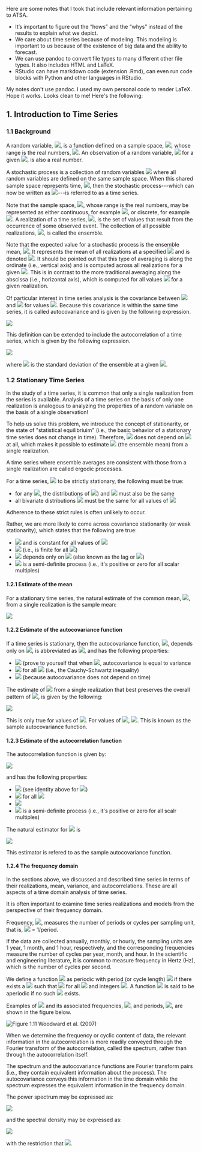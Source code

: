Here are some notes that I took that include relevant information pertaining to ATSA.

- It’s important to figure out the “hows” and the “whys” instead of the results to explain what we depict. 
- We care about time series because of modeling. This modeling is important to us because of the existence of big data and the ability to forecast. 
- We can use pandoc to convert file types to many different other file types. It also includes HTML and LaTeX. 
- RStudio can have markdown code (extension .Rmd), can even run code blocks with Python and other languages in RStudio. 

My notes don't use pandoc. I used my own personal code to render LaTeX. Hope it works. Looks clean to me!
Here's the following:

## 1. Introduction to Time Series

### 1.1 Background
A random variable, <img src="https://render.githubusercontent.com/render/math?math=Y">, is a function defined on a sample space, <img src="https://render.githubusercontent.com/render/math?math=\Omega">, whose range is the real numbers, <img src="https://render.githubusercontent.com/render/math?math={\rm I\!R}">.
An observation of a random variable, <img src="https://render.githubusercontent.com/render/math?math=y=Y(\omega)"> for a given <img src="https://render.githubusercontent.com/render/math?math=\omega \in \Omega">, is also a real number.

A stochastic process is a collection of random variables <img src="https://render.githubusercontent.com/render/math?math=\{Y(\omega); \omega \in \Omega \}"> where all random variables are defined on the same sample space.
When this shared sample space represents time, <img src="https://render.githubusercontent.com/render/math?math=T">, then the stochastic process---which can now be written as <img src="https://render.githubusercontent.com/render/math?math=X(t); t \in T">---is referred to as a time series.

Note that the sample space, <img src="https://render.githubusercontent.com/render/math?math=T">, whose range is the real numbers, may be represented as either continuous, for example <img src="https://render.githubusercontent.com/render/math?math=T = (-\infty, \infty)">, or discrete, for example <img src="https://render.githubusercontent.com/render/math?math=T = \{0, \pm1, \pm2, ...\}">.
A realization of a time series, <img src="https://render.githubusercontent.com/render/math?math=x(t); t \in T">, is the set of values that result from the occurrence of some observed event.
The collection of all possible realizations, <img src="https://render.githubusercontent.com/render/math?math=\{ x(t) \}">, is called the ensemble.

Note that the expected value for a stochastic process is the ensemble mean, <img src="https://render.githubusercontent.com/render/math?math=E[Y(t)]">.
It represents the mean of all realizations at a specified <img src="https://render.githubusercontent.com/render/math?math=t"> and is denoted <img src="https://render.githubusercontent.com/render/math?math=\mu_t">.
It should be pointed out that this type of averaging is along the ordinate (i.e., vertical axis) and is computed across all realizations for a given <img src="https://render.githubusercontent.com/render/math?math=t">. This is in contrast to the more traditional averaging along the abscissa (i.e., horizontal axis), which is computed for all values <img src="https://render.githubusercontent.com/render/math?math=t"> for a given realization.

Of particular interest in time series analysis is the covariance between <img src="https://render.githubusercontent.com/render/math?math=X(t_1)"> and <img src="https://render.githubusercontent.com/render/math?math=X(t_2)"> for values <img src="https://render.githubusercontent.com/render/math?math=t_1, t_2 \in T">.
Because this covariance is within the same time series, it is called autocovariance and is given by the following expression.

<img src="https://render.githubusercontent.com/render/math?math=\gamma(t_1, t_2) = E\{[X(t_1) - \mu(t_1)][X(t_2) - \mu(t_2)]\}">

This definition can be extended to include the autocorrelation of a time series, which is given by the following expression.

<img src="https://render.githubusercontent.com/render/math?math=\rho(t_1, t_2) = \frac{\gamma(t_1, t_2)}{\sigma(t_1)\, \sigma(t_2)}">

where <img src="https://render.githubusercontent.com/render/math?math=\sigma"> is the standard deviation of the ensemble at a given <img src="https://render.githubusercontent.com/render/math?math=t">.

### 1.2 Stationary Time Series
In the study of a time series, it is common that only a single realization from the series is available.
Analysis of a time series on the basis of only one realization is analogous to analyzing the properties of a random variable on the basis of a single observation!

To help us solve this problem, we introduce the concept of stationarity, or the state of "statistical equilibriuim" (i.e., the basic behavior of a stationary time series does not change in time).
Therefore, <img src="https://render.githubusercontent.com/render/math?math=\mu(t)"> does not depend on <img src="https://render.githubusercontent.com/render/math?math=t"> at all, which makes it possible to estimate <img src="https://render.githubusercontent.com/render/math?math=\mu"> (the ensemble mean) from a single realization.

A time series where ensemble averages are consistent with those from a single realization are called ergodic processes.

For a time series, <img src="https://render.githubusercontent.com/render/math?math=\{X(t); t \in T\}"> to be strictly stationary, the following must be true:

* for any <img src="https://render.githubusercontent.com/render/math?math=t_1, t_2 \in T">, the distributions of <img src="https://render.githubusercontent.com/render/math?math=X(t_1">) and <img src="https://render.githubusercontent.com/render/math?math=X(t_2)"> must also be the same
* all bivariate distributions <img src="https://render.githubusercontent.com/render/math?math=\{X(t), X(t+h)\}"> must be the same for all values of <img src="https://render.githubusercontent.com/render/math?math=h">

Adherence to these strict rules is often unlikely to occur.

Rather, we are more likely to come across covariance stationarity (or weak stationarity), which states that the following are true:

* <img src="https://render.githubusercontent.com/render/math?math=E[X(t)] = \mu"> and is constant for all values of <img src="https://render.githubusercontent.com/render/math?math=t">
* <img src="https://render.githubusercontent.com/render/math?math=\mathrm{Var}[X(t)] = \sigma^2 < \infty"> (i.e., is finite for all <img src="https://render.githubusercontent.com/render/math?math=t">)
* <img src="https://render.githubusercontent.com/render/math?math=\gamma(t_1, t_2)"> depends only on <img src="https://render.githubusercontent.com/render/math?math=t_2  - t_1"> (also known as the lag or <img src="https://render.githubusercontent.com/render/math?math=h">)
* <img src="https://render.githubusercontent.com/render/math?math=\gamma(h)"> is a semi-definite process (i.e., it's positive or zero for all scalar multiples)

#### 1.2.1 Estimate of the mean

For a stationary time series, the natural estimate of the common mean, <img src="https://render.githubusercontent.com/render/math?math=\mu">, from a single realization is the sample mean:

<img src="https://render.githubusercontent.com/render/math?math=\bar x = \frac{1}{n} \sum_{t=1}^{n} x_t">

#### 1.2.2 Estimate of the autocovariance function

If a time series is stationary, then the autocovariance function, <img src="https://render.githubusercontent.com/render/math?math=\gamma(t, t+h)">, depends only on <img src="https://render.githubusercontent.com/render/math?math=h">, is abbreviated as <img src="https://render.githubusercontent.com/render/math?math=\gamma(h)">, and has the following properties:

* <img src="https://render.githubusercontent.com/render/math?math=\gamma(0) = \sigma^2"> (prove to yourself that when <img src="https://render.githubusercontent.com/render/math?math=h=0">, autocovariance is equal to variance
* <img src="https://render.githubusercontent.com/render/math?math=|\gamma(h)| \le \gamma(0)"> for all <img src="https://render.githubusercontent.com/render/math?math=h"> (i.e., the Cauchy-Schwartz inequality)
* <img src="https://render.githubusercontent.com/render/math?math=\gamma(-h) = \gamma(h)"> (because autocovariance does not depend on time)

The estimate of <img src="https://render.githubusercontent.com/render/math?math=\gamma(h)"> from a single realization that best preserves the overall pattern of <img src="https://render.githubusercontent.com/render/math?math=\gamma_h">, is given by the following:

<img src="https://render.githubusercontent.com/render/math?math=\hat \gamma_h = \frac{1}{n} \sum_{t=1}^{n-|h|} (X_t - \mu) (X_{t + |h|} - \mu)">

This is only true for values of <img src="https://render.githubusercontent.com/render/math?math=h = 0, \pm 1, \pm 2, ..., \pm (n-1)">.
For values of <img src="https://render.githubusercontent.com/render/math?math=h \ge n">, <img src="https://render.githubusercontent.com/render/math?math=\hat \gamma_h = 0">.
This is known as the sample autocovariance function.

#### 1.2.3 Estimate of the autocorrelation function

The autocorrelation function is given by:

<img src="https://render.githubusercontent.com/render/math?math=\rho(h) = \frac{\gamma(h)}{\sigma^2}">

and has the following properties:

* <img src="https://render.githubusercontent.com/render/math?math=\rho(0) = 1"> (see identity above for <img src="https://render.githubusercontent.com/render/math?math=\gamma(0)">)
* <img src="https://render.githubusercontent.com/render/math?math=|\rho(h)| \le 1"> for all <img src="https://render.githubusercontent.com/render/math?math=h">
* <img src="https://render.githubusercontent.com/render/math?math=\rho(-h) = \rho(h)">
* <img src="https://render.githubusercontent.com/render/math?math=\rho(h)"> is a semi-definite process (i.e., it's positive or zero for all scalr multiples)

The natural estimator for <img src="https://render.githubusercontent.com/render/math?math=\rho(h)"> is

<img src="https://render.githubusercontent.com/render/math?math=\hat \rho_h = \frac{\hat \gamma_h}{\hat \gamma_0}">

This estimator is refered to as the sample autocovariance function.

#### 1.2.4 The frequency domain
In the sections above, we discussed and described time series in terms of their realizations, mean, variance, and autocorrelations. 
These are all aspects of a time domain analysis of time series.

It is often important to examine time series realizations and models from the perspective of their frequency domain.

Frequency, <img src="https://render.githubusercontent.com/render/math?math=f">, measures the number of periods or cycles per sampling unit, that is, <img src="https://render.githubusercontent.com/render/math?math=f"> = 1/period.

If the data are collected annually, monthly, or hourly, the sampling units are 1 year, 1 month, and 1 hour, respectively, and the corresponding frequencies measure the number of cycles per year, month, and hour. 
In the scientific and engineering literature, it is common to measure frequency in Hertz (Hz), which is the number of cycles per second.

We define a function <img src="https://render.githubusercontent.com/render/math?math=g(t)"> as periodic with period (or cycle length) <img src="https://render.githubusercontent.com/render/math?math=p > 0"> if there exists a <img src="https://render.githubusercontent.com/render/math?math=p"> such that <img src="https://render.githubusercontent.com/render/math?math=g(t) = g(t + kp)"> for all <img src="https://render.githubusercontent.com/render/math?math=t"> and integers <img src="https://render.githubusercontent.com/render/math?math=k">.
A function <img src="https://render.githubusercontent.com/render/math?math=g(t)"> is said to be aperiodic if no such <img src="https://render.githubusercontent.com/render/math?math=p"> exists.

Examples of <img src="https://render.githubusercontent.com/render/math?math=g(t)"> and its associated frequencies, <img src="https://render.githubusercontent.com/render/math?math=f">, and periods, <img src="https://render.githubusercontent.com/render/math?math=p">, are shown in the figure below.

![Figure 1.11 Woodward et al. (2007)](https://drive.google.com/uc?export=view&id=1V6CR44Bx4vASnHiGlUVRan_mmqb3qOhF)

When we determine the frequency or cyclic content of data, the relevant information in the autocorrelation is more readily conveyed through the Fourier transform of the autocorrelation, called the spectrum, rather than through the autocorrelation itself.

The spectrum and the autocovariance functions are Fourier transform pairs (i.e., they contain equivalent information about the process).
The autocovariance conveys this information in the time domain while the spectrum expresses the equivalent information in the frequency domain.

The power spectrum may be expressed as:

<img src="https://render.githubusercontent.com/render/math?math=P_x(f) = \sigma^2_x + 2 \sum_{k=1}^{\infty} \gamma_k \cos (2 \pi f k)">

and the spectral density may be expressed as:

<img src="https://render.githubusercontent.com/render/math?math=S_x(f) = 1 + 2 \sum_{k=1}^{\infty} \rho_k \cos(2 \pi fk)">

with the restriction that <img src="https://render.githubusercontent.com/render/math?math=|f| \le 0.5">.
